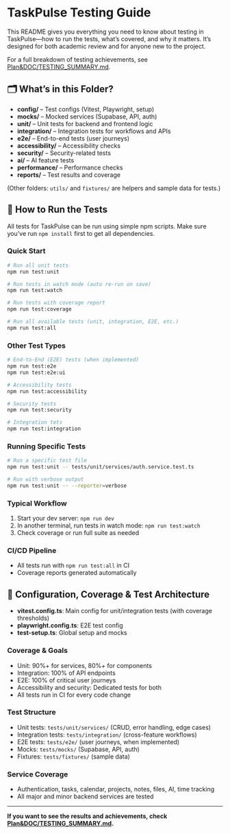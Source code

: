 # TaskPulse Testing Guide

This README gives you everything you need to know about testing in TaskPulse—how to run the tests, what’s covered, and why it matters. It’s designed for both academic review and for anyone new to the project.

For a full breakdown of testing achievements, see [Plan&DOC/TESTING_SUMMARY.md](../../Plan&DOC/TESTING_SUMMARY.md).

## 🗂️ What’s in this Folder?

- **config/** – Test configs (Vitest, Playwright, setup)
- **mocks/** – Mocked services (Supabase, API, auth)
- **unit/** – Unit tests for backend and frontend logic
- **integration/** – Integration tests for workflows and APIs
- **e2e/** – End-to-end tests (user journeys)
- **accessibility/** – Accessibility checks
- **security/** – Security-related tests
- **ai/** – AI feature tests
- **performance/** – Performance checks
- **reports/** – Test results and coverage

(Other folders: `utils/` and `fixtures/` are helpers and sample data for tests.)

## 🚀 How to Run the Tests

All tests for TaskPulse can be run using simple npm scripts. Make sure you’ve run `npm install` first to get all dependencies.

### Quick Start
```bash
# Run all unit tests
npm run test:unit

# Run tests in watch mode (auto re-run on save)
npm run test:watch

# Run tests with coverage report
npm run test:coverage

# Run all available tests (unit, integration, E2E, etc.)
npm run test:all
```

### Other Test Types
```bash
# End-to-End (E2E) tests (when implemented)
npm run test:e2e
npm run test:e2e:ui

# Accessibility tests
npm run test:accessibility

# Security tests
npm run test:security

# Integration tets
npm run test:integration
```

### Running Specific Tests
```bash
# Run a specific test file
npm run test:unit -- tests/unit/services/auth.service.test.ts

# Run with verbose output
npm run test:unit -- --reporter=verbose
```

### Typical Workflow
1. Start your dev server: `npm run dev`
2. In another terminal, run tests in watch mode: `npm run test:watch`
3. Check coverage or run full suite as needed

### CI/CD Pipeline
- All tests run with `npm run test:all` in CI
- Coverage reports generated automatically

## 🔧 Configuration, Coverage & Test Architecture

- **vitest.config.ts**: Main config for unit/integration tests (with coverage thresholds)
- **playwright.config.ts**: E2E test config
- **test-setup.ts**: Global setup and mocks

### Coverage & Goals
- Unit: 90%+ for services, 80%+ for components
- Integration: 100% of API endpoints
- E2E: 100% of critical user journeys
- Accessibility and security: Dedicated tests for both
- All tests run in CI for every code change

### Test Structure
- Unit tests: `tests/unit/services/` (CRUD, error handling, edge cases)
- Integration tests: `tests/integration/` (cross-feature workflows)
- E2E tests: `tests/e2e/` (user journeys, when implemented)
- Mocks: `tests/mocks/` (Supabase, API, auth)
- Fixtures: `tests/fixtures/` (sample data)

### Service Coverage
- Authentication, tasks, calendar, projects, notes, files, AI, time tracking
- All major and minor backend services are tested

---

**If you want to see the results and achievements, check [Plan&DOC/TESTING_SUMMARY.md](../../Plan&DOC/TESTING_SUMMARY.md).**